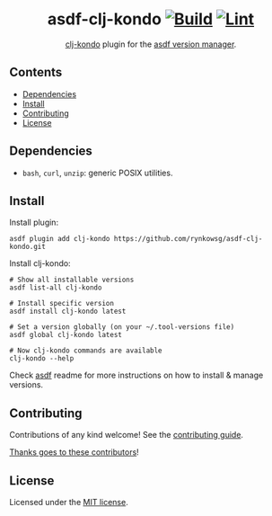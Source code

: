 <div align="center">

# asdf-clj-kondo [![Build](https://github.com/rynkowsg/asdf-clj-kondo/actions/workflows/test.yml/badge.svg)](https://github.com/rynkowsg/asdf-clj-kondo/actions/workflows/test.yml) [![Lint](https://github.com/rynkowsg/asdf-clj-kondo/actions/workflows/lint.yml/badge.svg)](https://github.com/rynkowsg/asdf-clj-kondo/actions/workflows/lint.yml)

[clj-kondo](https://github.com/clj-kondo/clj-kondo) plugin for the [asdf version manager](https://asdf-vm.com).

</div>

## Contents

- [Dependencies](#dependencies)
- [Install](#install)
- [Contributing](#contributing)
- [License](#license)

## Dependencies

- `bash`, `curl`, `unzip`: generic POSIX utilities.

## Install

Install plugin:

```shell
asdf plugin add clj-kondo https://github.com/rynkowsg/asdf-clj-kondo.git
```

Install clj-kondo:

```shell
# Show all installable versions
asdf list-all clj-kondo

# Install specific version
asdf install clj-kondo latest

# Set a version globally (on your ~/.tool-versions file)
asdf global clj-kondo latest

# Now clj-kondo commands are available
clj-kondo --help
```

Check [asdf](https://github.com/asdf-vm/asdf) readme for more instructions on how to install & manage versions.

## Contributing

Contributions of any kind welcome! See the [contributing guide](contributing.md).

[Thanks goes to these contributors](https://github.com/rynkowsg/asdf-clj-kondo/graphs/contributors)!

## License

Licensed under the [MIT license](LICENSE).
